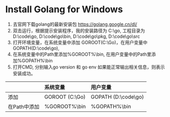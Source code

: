 # Install Golang for Windows
1. 去官网下载golang的最新安装包 https://golang.google.cn/dl/
2. 双击运行，根据提示安装程序，我的安装路径为 C:\go, 工程目录为 D:\code\go, D:\code\go\bin, D:\code\go\pkg, D:\code\go\src
3. 打开环境变量，在系统变量中添加 GOROOT(C:\Go)，在用户变量中GOPATH(D:\code\go), 
4. 在系统变量中的Path里添加%GOROOT%\bin, 在用户变量中的Path里添加%GOPATH%\bin
5. 打开CMD, 分别输入go version 和 go env 如果能正常输出相关信息，则表示安装成功。

||系统变量|用户变量|
|:---|:---|:---|
|添加| GOROOT (C:\Go)  |GOPATH (D:\code\go)  |
|在Path中添加| %GOROOT%\bin  |%GOPATH%\bin  |

